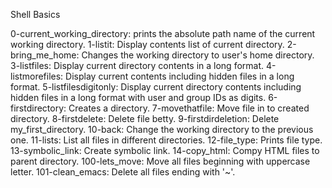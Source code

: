 Shell Basics

0-current_working_directory: prints the absolute path name of the current working directory.
1-listit: Display contents list of current directory.
2-bring_me_home: Changes the working directory to user's home directory.
3-listfiles: Display current directory contents in a long format.
4-listmorefiles: Display current contents including hidden files in a long format.
5-listfilesdigitonly: Display current directory contents including hidden files in a long format with user and group IDs as digits.
6-firstdirectory: Creates a directory.
7-movethatfile: Move file in to created directory.
8-firstdelete: Delete file betty.
9-firstdirdeletion: Delete my_first_directory.
10-back: Change the working directory to the previous one.
11-lists: List all files in different directories.
12-file_type: Prints file type.
13-symbolic_link: Create symbolic link.
14-copy_html: Compy HTML files to parent directory.
100-lets_move: Move all files beginning with uppercase letter.
101-clean_emacs: Delete all files ending with '~'.
